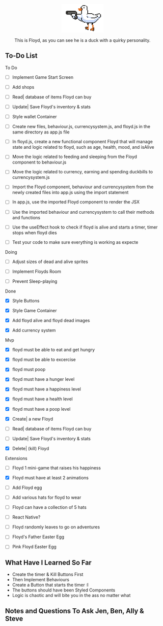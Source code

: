 
<div style="text-align:center;">
  <img src="/src/images/floyd.gif" alt="This is moving" />
</div>

<p align="center">
This is Floyd, as you can see he is a duck with a quirky personality. 
</p>

## To-Do List
To Do
- [ ] Implement Game Start Screen
- [ ] Add shops
- [ ] Read| database of items Floyd can buy
- [ ] Update| Save Floyd's inventory & stats
- [ ] Style wallet Container
- [ ] Create new files, behaviour.js, currencysystem.js, and floyd.js in the same directory as app.js file
- [ ] In floyd.js, create a new functional component Floyd that will manage state and logic related to floyd, such as age,  health, mood, and isAlive
- [ ] Move the logic related to feeding and sleeping from the Floyd component to behaviour.js
- [ ] Move the logic related to currency, earning and spending duckbills to currencysystem.js
- [ ] Import the Floyd component, behaviour and currencysystem from the newly created files into app.js using the import statement
- [ ] In app.js, use the imported Floyd component to render the JSX
- [ ] Use the imported behaviour and currencysystem to call their methods and functions
- [ ] Use the useEffect hook to check if floyd is alive and starts a timer, timer stops when floyd dies
- [ ] Test your code to make sure everything is working as expecte



Doing
- [ ] Adjust sizes of dead and alive sprites
- [ ] Implement Floyds Room
- [ ] Prevent Sleep-playing <!-- kind of got this working? --> 



Done
- [X] Style Buttons
- [X] Style Game Container
- [X] Add floyd alive and floyd dead images
- [X] Add currency system


Mvp
- [X] floyd must be able to eat and get hungry 
- [X] floyd must be able to excercise 
- [X] floyd must poop 
- [X] floyd must have a hunger level 
- [X] floyd must have a happiness level
- [X] floyd must have a health level
- [X] floyd must have a poop level
- [X] Create| a new Floyd
- [ ] Read| database of items Floyd can buy
- [ ] Update| Save Floyd's inventory & stats
- [X] Delete| (kill) Floyd


Extensions
- [ ] Floyd 1 mini-game that raises his happiness
- [X] Floyd must have at least 2 animations 
- [ ] Add Floyd egg
- [ ] Add various hats for floyd to wear
- [ ] Floyd can have a collection of 5 hats
- [ ] React Native?
- [ ] Floyd randomly leaves to go on adventures
- [ ] Floyd's Father Easter Egg
- [ ] Pink Floyd Easter Egg


## What Have I Learned So Far

- Create the timer & Kill Buttons First
- Then Implement Behaviours
- Create a Button that starts the timer :I 
- The buttons should have been Styled Components
- Logic is chaotic and will bite you in the ass no matter what

## Notes and Questions To Ask Jen, Ben, Ally & Steve

